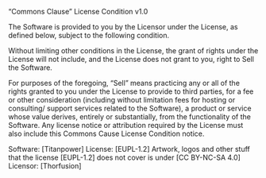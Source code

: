 “Commons Clause” License Condition v1.0

The Software is provided to you by the Licensor under the License, as defined below, subject to the following condition.

Without limiting other conditions in the License, the grant of rights under the License will not include, and the License does not grant to you,  right to Sell the Software.

For purposes of the foregoing, “Sell” means practicing any or all of the rights granted to you under the License to provide to third parties, for a fee or other consideration (including without limitation fees for hosting or consulting/ support services related to the Software), a product or service whose value derives, entirely or substantially, from the functionality of the Software.  Any license notice or attribution required by the License must also include this Commons Cause License Condition notice.

Software: [Titanpower]
License: [EUPL-1.2]
Artwork, logos and other stuff that the license [EUPL-1.2] does not cover is under [CC BY-NC-SA 4.0]
Licensor: [Thorfusion]
